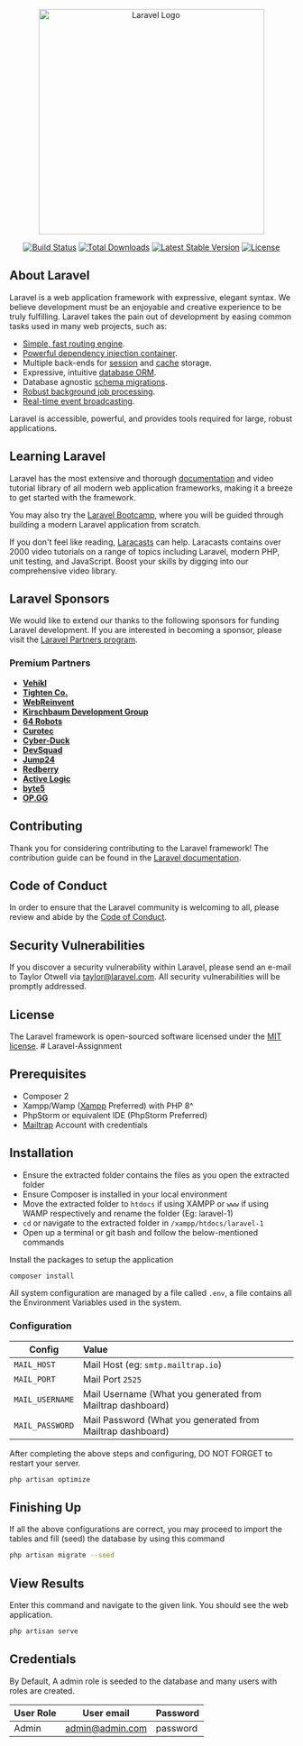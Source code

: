 <p align="center"><a href="https://laravel.com" target="_blank"><img src="https://raw.githubusercontent.com/laravel/art/master/logo-lockup/5%20SVG/2%20CMYK/1%20Full%20Color/laravel-logolockup-cmyk-red.svg" width="400" alt="Laravel Logo"></a></p>

<p align="center">
<a href="https://github.com/laravel/framework/actions"><img src="https://github.com/laravel/framework/workflows/tests/badge.svg" alt="Build Status"></a>
<a href="https://packagist.org/packages/laravel/framework"><img src="https://img.shields.io/packagist/dt/laravel/framework" alt="Total Downloads"></a>
<a href="https://packagist.org/packages/laravel/framework"><img src="https://img.shields.io/packagist/v/laravel/framework" alt="Latest Stable Version"></a>
<a href="https://packagist.org/packages/laravel/framework"><img src="https://img.shields.io/packagist/l/laravel/framework" alt="License"></a>
</p>

## About Laravel

Laravel is a web application framework with expressive, elegant syntax. We believe development must be an enjoyable and creative experience to be truly fulfilling. Laravel takes the pain out of development by easing common tasks used in many web projects, such as:

- [Simple, fast routing engine](https://laravel.com/docs/routing).
- [Powerful dependency injection container](https://laravel.com/docs/container).
- Multiple back-ends for [session](https://laravel.com/docs/session) and [cache](https://laravel.com/docs/cache) storage.
- Expressive, intuitive [database ORM](https://laravel.com/docs/eloquent).
- Database agnostic [schema migrations](https://laravel.com/docs/migrations).
- [Robust background job processing](https://laravel.com/docs/queues).
- [Real-time event broadcasting](https://laravel.com/docs/broadcasting).

Laravel is accessible, powerful, and provides tools required for large, robust applications.

## Learning Laravel

Laravel has the most extensive and thorough [documentation](https://laravel.com/docs) and video tutorial library of all modern web application frameworks, making it a breeze to get started with the framework.

You may also try the [Laravel Bootcamp](https://bootcamp.laravel.com), where you will be guided through building a modern Laravel application from scratch.

If you don't feel like reading, [Laracasts](https://laracasts.com) can help. Laracasts contains over 2000 video tutorials on a range of topics including Laravel, modern PHP, unit testing, and JavaScript. Boost your skills by digging into our comprehensive video library.

## Laravel Sponsors

We would like to extend our thanks to the following sponsors for funding Laravel development. If you are interested in becoming a sponsor, please visit the [Laravel Partners program](https://partners.laravel.com).

### Premium Partners

- **[Vehikl](https://vehikl.com/)**
- **[Tighten Co.](https://tighten.co)**
- **[WebReinvent](https://webreinvent.com/)**
- **[Kirschbaum Development Group](https://kirschbaumdevelopment.com)**
- **[64 Robots](https://64robots.com)**
- **[Curotec](https://www.curotec.com/services/technologies/laravel/)**
- **[Cyber-Duck](https://cyber-duck.co.uk)**
- **[DevSquad](https://devsquad.com/hire-laravel-developers)**
- **[Jump24](https://jump24.co.uk)**
- **[Redberry](https://redberry.international/laravel/)**
- **[Active Logic](https://activelogic.com)**
- **[byte5](https://byte5.de)**
- **[OP.GG](https://op.gg)**

## Contributing

Thank you for considering contributing to the Laravel framework! The contribution guide can be found in the [Laravel documentation](https://laravel.com/docs/contributions).

## Code of Conduct

In order to ensure that the Laravel community is welcoming to all, please review and abide by the [Code of Conduct](https://laravel.com/docs/contributions#code-of-conduct).

## Security Vulnerabilities

If you discover a security vulnerability within Laravel, please send an e-mail to Taylor Otwell via [taylor@laravel.com](mailto:taylor@laravel.com). All security vulnerabilities will be promptly addressed.

## License

The Laravel framework is open-sourced software licensed under the [MIT license](https://opensource.org/licenses/MIT).
#   L a r a v e l - A s s i g n m e n t 
 
 


## Prerequisites

- Composer 2
- Xampp/Wamp ([Xampp](https://www.apachefriends.org/download.html) Preferred) with PHP 8^
- PhpStorm or equivalent IDE (PhpStorm Preferred)
- [Mailtrap](https://mailtrap.io) Account with credentials

## Installation

- Ensure the extracted folder contains the files as you open the extracted folder
- Ensure Composer is installed in your local environment
- Move the extracted folder to `htdocs` if using XAMPP or `www` if using WAMP respectively and rename the folder (Eg: laravel-1)
- `cd` or navigate to the extracted folder in `/xampp/htdocs/laravel-1`
- Open up a terminal or git bash and follow the below-mentioned commands

Install the packages to setup the application
```bash
composer install
```


All system configuration are managed by a file called `.env`, a file contains all the Environment Variables used in the system.

### Configuration

| Config              | Value                                                                                                                                 |
|---------------------|:--------------------------------------------------------------------------------------------------------------------------------------|
| `MAIL_HOST`         | Mail Host (eg: `smtp.mailtrap.io`)                                                                                                    |
| `MAIL_PORT`         | Mail Port `2525`                                                                                                                      |
| `MAIL_USERNAME`     | Mail Username  (What you generated from Mailtrap dashboard)                                                                           |
| `MAIL_PASSWORD`     | Mail Password (What you generated from Mailtrap dashboard)                                                                            |

After completing the above steps and configuring, DO NOT FORGET to restart your server.

```bash
php artisan optimize
```

## Finishing Up

If all the above configurations are correct, you may proceed to import the tables and fill (seed) the database by using this command

```bash
php artisan migrate --seed
```

## View Results

Enter this command and navigate to the given link. You should see the web application.

```bash
php artisan serve
```

## Credentials

By Default, A admin role is seeded to the database and many users with roles are created.

| User Role    | User email            | Password |
|--------------|-----------------------|----------|
| Admin         | admin@admin.com  | password |

